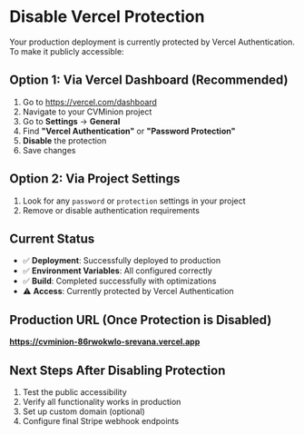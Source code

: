 # Disable Vercel Protection

Your production deployment is currently protected by Vercel Authentication. To make it publicly accessible:

## Option 1: Via Vercel Dashboard (Recommended)
1. Go to https://vercel.com/dashboard
2. Navigate to your CVMinion project
3. Go to **Settings** → **General**
4. Find **"Vercel Authentication"** or **"Password Protection"**
5. **Disable** the protection
6. Save changes

## Option 2: Via Project Settings
1. Look for any `password` or `protection` settings in your project
2. Remove or disable authentication requirements

## Current Status
- ✅ **Deployment**: Successfully deployed to production
- ✅ **Environment Variables**: All configured correctly
- ✅ **Build**: Completed successfully with optimizations
- ⚠️ **Access**: Currently protected by Vercel Authentication

## Production URL (Once Protection is Disabled)
**https://cvminion-86rwokwlo-srevana.vercel.app**

## Next Steps After Disabling Protection
1. Test the public accessibility
2. Verify all functionality works in production
3. Set up custom domain (optional)
4. Configure final Stripe webhook endpoints